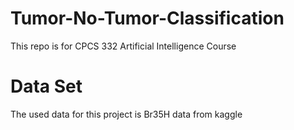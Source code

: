 # Tumor-No-Tumor-Classification
This repo is for CPCS 332 Artificial Intelligence Course 

# Data Set
The used data for this project is Br35H data from kaggle
